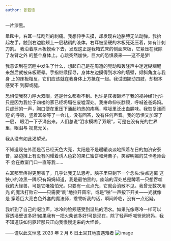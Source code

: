 ```yaml
---
author: 张若谙
---
```


一片漆黑。

晕眩中，右耳一阵剧烈的刺痛。我想伸手去摸，却发现右边胳膊无法动弹。我抬 起左手，触到右边脸颊上一层粘稠的液体。右耳被坚硬的木板死死压着，如有针刺刀割。 我沿着厚木板摸索下去，发现这正是我箱式床的侧面床板，它紧压在我除了左臂之外 的整个身体上。心跳突然加快，巨大的恐惧袭来——这不是梦!

我意识到在沉睡中发生了什么，想起自己是在周遭的晃动和轰隆声中迷迷糊糊醒 来然后就被床板砸晕。手指继续探寻，身体左边摸得到冰冷的墙壁，倾斜角度与我身 上的床板相反，它们应该就在我身体上方抵在一起。我试图挪动四肢，却根本感受不 到脚或腿。

恐惧使我努力睁大双眼，还是什么都看不到。也许是床板砸坏了我的视神经?也许只是因为我位于四楼的家已经坍塌在废墟深处。我拼命伸长脖颈，呼喊爸爸妈妈。 只虚弱的一声，胸口便在重压下涌起灼热的疼痛，喉咙里泛出血腥味。我恢复浅而短 的呼吸，竖着耳朵等了一会儿，没有回答，没有任何声音。我的恐惧又加深了一层， 眼泪一下子涌出来。人们总说“泪水模糊了双眼”，可是在没有光的世界里，眼泪与 视觉无关。

我从没有如此渴望光。

不知道现在外面是否已经天色大亮，太阳是不是暖暖淡淡地照着冬日的加济安泰 普，路边摊上有没有闪耀着诱人色彩的果仁蜜饼和烤栗子，笑容明媚的艾卡老师会不 会在教室门口一直等我......

右耳那里疼得更厉害了，几乎让我无法思考。脑子里只剩下一个念头:快点逃离 这狭小的漆黑一隅!只有妈妈知道，我是最怕黑的。幽暗的深处总是蹲着一只想吞噬 我的大怪兽，可是它唯独怕光。只要有一点点光，它就会消散不见。我曾无数次用光 的魔法打败它——只需要“刷”地拉开窗帘，或是“啪”一声按下开关——光就像是 穿着巨大亮白色外套的魔法师，乖乖听我的话，瞬间降临，没有一点迟疑。

我听到了自己的啜泣声，冰冷的脸颊感受到温热的泪水。如果光像寒冷一样可以 穿透墙壁该多好!如果我有一把火柴该多好!可是现在，除了轻声呼喊爸爸妈妈，我 不知道该如何驱赶那只正向我慢慢走来的大怪兽。

——谨以此文悼念 2023 年 2 月 6 日土耳其地震遇难者
![image](https://github.com/RedLight30/rebirth/assets/147495568/ad99aa86-8fbb-46c9-879b-48a6d6d842fd)
